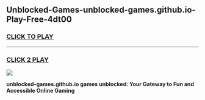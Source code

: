 
## Unblocked-Games-unblocked-games.github.io-Play-Free-4dt00
<h3>
<a href="https://premium76.site?title=unblocked-games.github.io&ref=18A1">CLICK TO PLAY</a></h3>
<hr>

<h3>
<a href="https://premium76.site?title=unblocked-games.github.io&ref=18A1">CLICK 2 PLAY</a>
  
</h3>

<a href="https://premium76.site?title=unblocked-games.github.io&ref=18A1"><img src="https://clearcache.store/games.png"></a>


**unblocked-games.github.io games unblocked: Your Gateway to Fun and Accessible Online Gaming**

